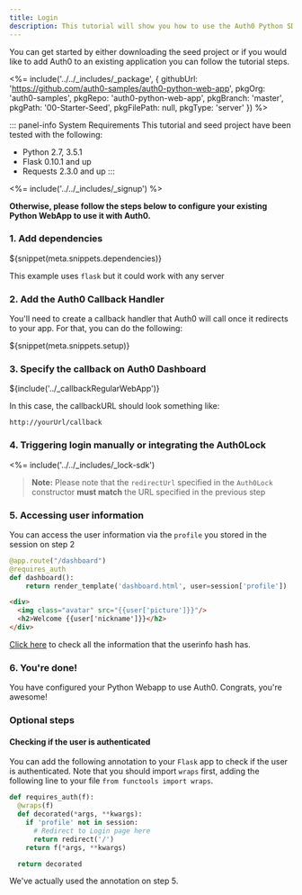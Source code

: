 ```yaml
---
title: Login
description: This tutorial will show you how to use the Auth0 Python SDK to add authentication and authorization to your web app.
---
```


You can get started by either downloading the seed project or if you would like to add Auth0 to an existing application you can follow the tutorial steps.

<%= include('../../_includes/_package', {
  githubUrl: 'https://github.com/auth0-samples/auth0-python-web-app',
  pkgOrg: 'auth0-samples',
  pkgRepo: 'auth0-python-web-app',
  pkgBranch: 'master',
  pkgPath: '00-Starter-Seed',
  pkgFilePath: null,
  pkgType: 'server'
}) %>

::: panel-info System Requirements
This tutorial and seed project have been tested with the following:

* Python 2.7, 3.5.1
* Flask 0.10.1 and up
* Requests 2.3.0 and up
:::

<%= include('../../_includes/_signup') %>

**Otherwise, please follow the steps below to configure your existing Python WebApp to use it with Auth0.**

### 1. Add dependencies

${snippet(meta.snippets.dependencies)}

This example uses `flask` but it could work with any server

### 2. Add the Auth0 Callback Handler

You'll need to create a callback handler that Auth0 will call once it redirects to your app. For that, you can do the following:

${snippet(meta.snippets.setup)}

### 3. Specify the callback on Auth0 Dashboard

${include('../_callbackRegularWebApp')}

In this case, the callbackURL should look something like:

```
http://yourUrl/callback
```
### 4. Triggering login manually or integrating the Auth0Lock

<%= include('../../_includes/_lock-sdk')

> **Note:** Please note that the `redirectUrl` specified in the `Auth0Lock` constructor **must match** the URL specified in the previous step

### 5. Accessing user information

You can access the user information via the `profile` you stored in the session on step 2

```python
@app.route("/dashboard")
@requires_auth
def dashboard():
    return render_template('dashboard.html', user=session['profile'])

```

```html
<div>
  <img class="avatar" src="{{user['picture']}}"/>
  <h2>Welcome {{user['nickname']}}</h2>
</div>
```

[Click here](/user-profile) to check all the information that the userinfo hash has.

### 6. You're done!

You have configured your Python Webapp to use Auth0. Congrats, you're awesome!

### Optional steps

#### Checking if the user is authenticated

You can add the following annotation to your `Flask` app to check if the user is authenticated. Note that you should import `wraps` first, adding the following line to your file `from functools import wraps`.

```python
def requires_auth(f):
  @wraps(f)
  def decorated(*args, **kwargs):
    if 'profile' not in session:
      # Redirect to Login page here
      return redirect('/')
    return f(*args, **kwargs)

  return decorated
```

We've actually used the annotation on step 5.
